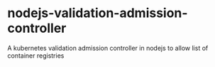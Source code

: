 # nodejs-validation-admission-controller
A kubernetes validation admission controller in nodejs to allow list of container registries 
